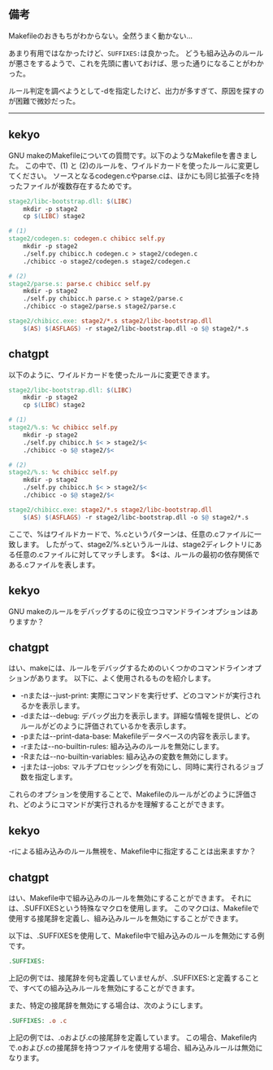## 備考

Makefileのおきもちがわからない。全然うまく動かない...

あまり有用ではなかったけど、`SUFFIXES:`は良かった。
どうも組み込みのルールが悪さをするようで、これを先頭に書いておけば、思った通りになることがわかった。

ルール判定を調べようとして-dを指定したけど、出力が多すぎて、原因を探すのが困難で微妙だった。

----

## kekyo

GNU makeのMakefileについての質問です。以下のようなMakefileを書きました。
この中で、(1) と (2)のルールを、ワイルドカードを使ったルールに変更してください。
ソースとなるcodegen.cやparse.cは、ほかにも同じ拡張子cを持ったファイルが複数存在するためです。

```makefile
stage2/libc-bootstrap.dll: $(LIBC)
	mkdir -p stage2
	cp $(LIBC) stage2

# (1)
stage2/codegen.s: codegen.c chibicc self.py
	mkdir -p stage2
	./self.py chibicc.h codegen.c > stage2/codegen.c
	./chibicc -o stage2/codegen.s stage2/codegen.c

# (2)
stage2/parse.s: parse.c chibicc self.py
	mkdir -p stage2
	./self.py chibicc.h parse.c > stage2/parse.c
	./chibicc -o stage2/parse.s stage2/parse.c

stage2/chibicc.exe: stage2/*.s stage2/libc-bootstrap.dll
	$(AS) $(ASFLAGS) -r stage2/libc-bootstrap.dll -o $@ stage2/*.s
```

## chatgpt

以下のように、ワイルドカードを使ったルールに変更できます。

```makefile
stage2/libc-bootstrap.dll: $(LIBC)
	mkdir -p stage2
	cp $(LIBC) stage2

# (1)
stage2/%.s: %c chibicc self.py
	mkdir -p stage2
	./self.py chibicc.h $< > stage2/$<
	./chibicc -o $@ stage2/$<

# (2)
stage2/%.s: %c chibicc self.py
	mkdir -p stage2
	./self.py chibicc.h $< > stage2/$<
	./chibicc -o $@ stage2/$<

stage2/chibicc.exe: stage2/*.s stage2/libc-bootstrap.dll
	$(AS) $(ASFLAGS) -r stage2/libc-bootstrap.dll -o $@ stage2/*.s
```

ここで、%はワイルドカードで、%.cというパターンは、任意の.cファイルに一致します。
したがって、stage2/%.sというルールは、stage2ディレクトリにある任意の.cファイルに対してマッチします。
$<は、ルールの最初の依存関係である.cファイルを表します。

## kekyo

GNU makeのルールをデバッグするのに役立つコマンドラインオプションはありますか？

## chatgpt

はい、makeには、ルールをデバッグするためのいくつかのコマンドラインオプションがあります。
以下に、よく使用されるものを紹介します。

* -nまたは--just-print: 実際にコマンドを実行せず、どのコマンドが実行されるかを表示します。
* -dまたは--debug: デバッグ出力を表示します。詳細な情報を提供し、どのルールがどのように評価されているかを表示します。
* -pまたは--print-data-base: Makefileデータベースの内容を表示します。
* -rまたは--no-builtin-rules: 組み込みのルールを無効にします。
* -Rまたは--no-builtin-variables: 組み込みの変数を無効にします。
* -jまたは--jobs: マルチプロセッシングを有効にし、同時に実行されるジョブ数を指定します。

これらのオプションを使用することで、Makefileのルールがどのように評価され、どのようにコマンドが実行されるかを理解することができます。

## kekyo

-rによる組み込みのルール無視を、Makefile中に指定することは出来ますか？

## chatgpt

はい、Makefile中で組み込みのルールを無効にすることができます。
それには、.SUFFIXESという特殊なマクロを使用します。
このマクロは、Makefileで使用する接尾辞を定義し、組み込みルールを無効にすることができます。

以下は、.SUFFIXESを使用して、Makefile中で組み込みのルールを無効にする例です。

```makefile
.SUFFIXES:
```

上記の例では、接尾辞を何も定義していませんが、.SUFFIXES:と定義することで、すべての組み込みルールを無効にすることができます。

また、特定の接尾辞を無効にする場合は、次のようにします。

```makefile
.SUFFIXES: .o .c
```

上記の例では、.oおよび.cの接尾辞を定義しています。
この場合、Makefile内で.oおよび.cの接尾辞を持つファイルを使用する場合、組み込みルールは無効になります。

